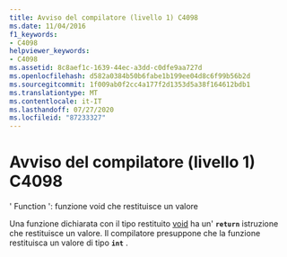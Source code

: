 ```yaml
---
title: Avviso del compilatore (livello 1) C4098
ms.date: 11/04/2016
f1_keywords:
- C4098
helpviewer_keywords:
- C4098
ms.assetid: 8c8aef1c-1639-44ec-a3dd-c0dfe9aa727d
ms.openlocfilehash: d582a0384b50b6fabe1b199ee04d8c6f99b56b2d
ms.sourcegitcommit: 1f009ab0f2cc4a177f2d1353d5a38f164612bdb1
ms.translationtype: MT
ms.contentlocale: it-IT
ms.lasthandoff: 07/27/2020
ms.locfileid: "87233327"
---
```

# <a name="compiler-warning-level-1-c4098"></a>Avviso del compilatore (livello 1) C4098

' Function ': funzione void che restituisce un valore

Una funzione dichiarata con il tipo restituito [void](../../cpp/void-cpp.md) ha un' **`return`** istruzione che restituisce un valore. Il compilatore presuppone che la funzione restituisca un valore di tipo **`int`** .
